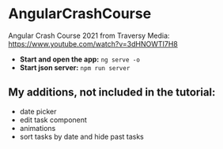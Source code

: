 # AngularCrashCourse

Angular Crash Course 2021 from Traversy Media: https://www.youtube.com/watch?v=3dHNOWTI7H8 


- **Start and open the app:** `ng serve -o`
- **Start json server:** `npm run server`

## My additions, not included in the tutorial:
- date picker
- edit task component
- animations
- sort tasks by date and hide past tasks
